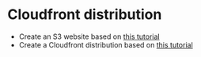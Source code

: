 # Cloudfront distribution


- Create an S3 website based on [this tutorial](https://docs.aws.amazon.com/AmazonS3/latest/userguide/HostingWebsiteOnS3Setup.html)
- Create a Cloudfront distribution based on [this tutorial](https://aws.amazon.com/premiumsupport/knowledge-center/cloudfront-serve-static-website/)